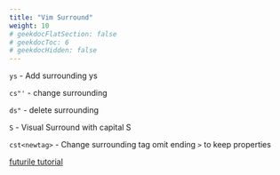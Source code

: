 ```yaml
---
title: "Vim Surround"
weight: 10
# geekdocFlatSection: false
# geekdocToc: 6
# geekdocHidden: false
---
```

`ys` - Add surrounding ys

`cs"'` - change surrounding

`ds"` - delete surrounding

`S` - Visual Surround with capital S

`cst<newtag>` - Change surrounding tag omit ending `>` to keep properties

[futurile tutorial](http://futurile.net/2016/03/19/vim-surround-plugin-tutorial/)
